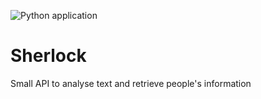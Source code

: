 ![Python application](https://github.com/AxelDelsol/Sherlock/workflows/Python%20application/badge.svg)

# Sherlock
Small API to analyse text and retrieve people's information
